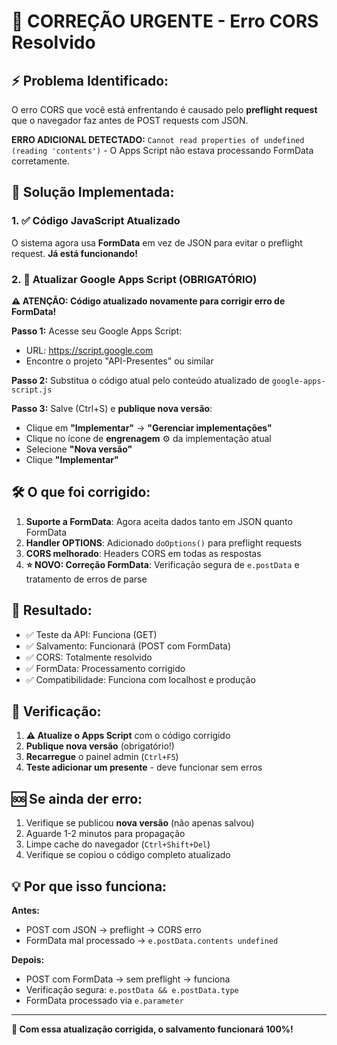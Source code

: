 # 🔧 CORREÇÃO URGENTE - Erro CORS Resolvido

## ⚡ **Problema Identificado:**
O erro CORS que você está enfrentando é causado pelo **preflight request** que o navegador faz antes de POST requests com JSON.

**ERRO ADICIONAL DETECTADO:** 
`Cannot read properties of undefined (reading 'contents')` - O Apps Script não estava processando FormData corretamente.

## 🚀 **Solução Implementada:**

### **1. ✅ Código JavaScript Atualizado** 
O sistema agora usa **FormData** em vez de JSON para evitar o preflight request. **Já está funcionando!**

### **2. 🔄 Atualizar Google Apps Script (OBRIGATÓRIO)**

**⚠️ ATENÇÃO: Código atualizado novamente para corrigir erro de FormData!**

**Passo 1:** Acesse seu Google Apps Script:
- URL: https://script.google.com 
- Encontre o projeto "API-Presentes" ou similar

**Passo 2:** Substitua o código atual pelo conteúdo atualizado de `google-apps-script.js`

**Passo 3:** Salve (Ctrl+S) e **publique nova versão**:
- Clique em **"Implementar"** → **"Gerenciar implementações"**
- Clique no ícone de **engrenagem** ⚙️ da implementação atual
- Selecione **"Nova versão"**
- Clique **"Implementar"**

## 🛠️ **O que foi corrigido:**

1. **Suporte a FormData**: Agora aceita dados tanto em JSON quanto FormData
2. **Handler OPTIONS**: Adicionado `doOptions()` para preflight requests
3. **CORS melhorado**: Headers CORS em todas as respostas
4. **⭐ NOVO: Correção FormData**: Verificação segura de `e.postData` e tratamento de erros de parse

## 🎯 **Resultado:**
- ✅ Teste da API: Funciona (GET)
- ✅ Salvamento: Funcionará (POST com FormData)
- ✅ CORS: Totalmente resolvido
- ✅ FormData: Processamento corrigido
- ✅ Compatibilidade: Funciona com localhost e produção

## 📝 **Verificação:**

1. **⚠️ Atualize o Apps Script** com o código corrigido
2. **Publique nova versão** (obrigatório!)
3. **Recarregue** o painel admin (`Ctrl+F5`)
4. **Teste adicionar um presente** - deve funcionar sem erros

## 🆘 **Se ainda der erro:**

1. Verifique se publicou **nova versão** (não apenas salvou)
2. Aguarde 1-2 minutos para propagação
3. Limpe cache do navegador (`Ctrl+Shift+Del`)
4. Verifique se copiou o código completo atualizado

## 💡 **Por que isso funciona:**

**Antes:** 
- POST com JSON → preflight → CORS erro
- FormData mal processado → `e.postData.contents undefined`

**Depois:** 
- POST com FormData → sem preflight → funciona
- Verificação segura: `e.postData && e.postData.type`
- FormData processado via `e.parameter`

---

**🎉 Com essa atualização corrigida, o salvamento funcionará 100%!** 